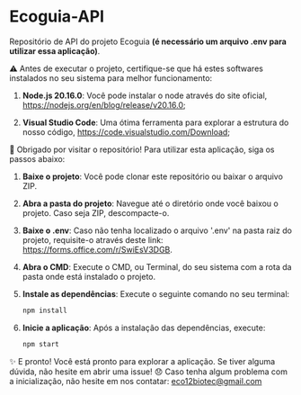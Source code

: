 # Ecoguia-API
Repositório de API do projeto Ecoguia **(é necessário um arquivo .env para utilizar essa aplicação)**.

⚠️ Antes de executar o projeto, certifique-se que há estes softwares instalados no seu sistema para melhor funcionamento:

1. **Node.js 20.16.0**: Você pode instalar o node através do site oficial, <a>https://nodejs.org/en/blog/release/v20.16.0</a>;

2. **Visual Studio Code**: Uma ótima ferramenta para explorar a estrutura do nosso código, <a>https://code.visualstudio.com/Download</a>;


🌟 Obrigado por visitar o repositório! Para utilizar esta aplicação, siga os passos abaixo:

1. **Baixe o projeto**: Você pode clonar este repositório ou baixar o arquivo ZIP.

2. **Abra a pasta do projeto**: Navegue até o diretório onde você baixou o projeto. Caso seja ZIP, descompacte-o.

3. **Baixe o .env**: Caso não tenha localizado o arquivo '.env' na pasta raiz do projeto, requisite-o através deste link: <a>https://forms.office.com/r/SwiEsV3DGB</a>.

5. **Abra o CMD**: Execute o CMD, ou Terminal, do seu sistema com a rota da pasta onde está instalado o projeto.

6. **Instale as dependências**: Execute o seguinte comando no seu terminal:
   ```bash
   npm install

7. **Inicie a aplicação**: Após a instalação das dependências, execute:
   ```bash
   npm start
✨ E pronto! Você está pronto para explorar a aplicação. Se tiver alguma dúvida, não hesite em abrir uma issue!
😞 Caso tenha algum problema com a inicialização, não hesite em nos contatar: eco12biotec@gmail.com